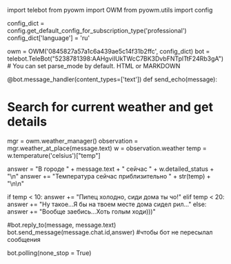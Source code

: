 import telebot
from pyowm import OWM
from pyowm.utils import config

config_dict = config.get_default_config_for_subscription_type('professional')
config_dict['language'] = 'ru' 

owm = OWM('0845827a57a1c6a439ae5c14f31b2ffc', config_dict)
bot = telebot.TeleBot("5238781398:AAHgviIUkTWcC7BK3DvbFNTplTtF24Rb3gA") # You can set parse_mode by default. HTML or MARKDOWN

@bot.message_handler(content_types=['text'])
def send_echo(message):

# Search for current weather and get details
  mgr = owm.weather_manager()
  observation = mgr.weather_at_place(message.text)
  w = observation.weather
  temp = w.temperature('celsius')["temp"]

  answer = "В городе " + message.text + " сейчас " + w.detailed_status + "\n"
  answer += "Температура сейчас приблизительно " + str(temp) + "\n\n"

  if temp < 10:
    answer += "Пипец холодно, сиди дома ты чо!"
  elif temp < 20:
    answer += "Ну такое...Я бы на твоем месте дома сидел рил..."
  else:
    answer += "Вообще заебись...Хоть голым ходи)))"

  #bot.reply_to(message, message.text)
  bot.send_message(message.chat.id,answer) #чтобы бот не пересылал сообщения

bot.polling(none_stop = True)